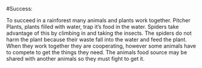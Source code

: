 #Success:

To succeed in a rainforest many animals and plants work together. Pitcher Plants, plants filled with water, trap it’s food in the water. Spiders take advantage of this by climbing in and taking the insects. The spiders do not harm the plant because their waste fall into the water and feed the plant. When they work together they are cooperating, however some animals have to compete to get the things they need. The animals food source may be shared with another animals so they must fight to get it. 

